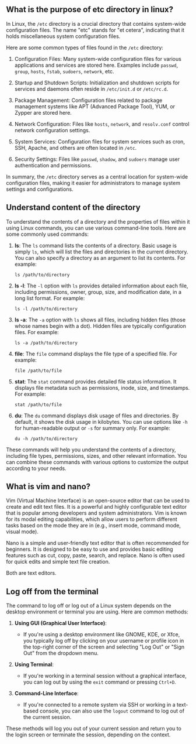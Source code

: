 ## What is the purpose of etc directory in linux?

In Linux, the `/etc` directory is a crucial directory that contains system-wide configuration files. The name "etc" stands for "et cetera", indicating that it holds miscellaneous system configuration files.

Here are some common types of files found in the `/etc` directory:

1. Configuration Files: Many system-wide configuration files for various applications and services are stored here. Examples include `passwd`, `group`, `hosts`, `fstab`, `sudoers`, `network`, etc.

2. Startup and Shutdown Scripts: Initialization and shutdown scripts for services and daemons often reside in `/etc/init.d` or `/etc/rc.d`.

3. Package Management: Configuration files related to package management systems like APT (Advanced Package Tool), YUM, or Zypper are stored here.

4. Network Configuration: Files like `hosts`, `network`, and `resolv.conf` control network configuration settings.

5. System Services: Configuration files for system services such as cron, SSH, Apache, and others are often located in `/etc`.

6. Security Settings: Files like `passwd`, `shadow`, and `sudoers` manage user authentication and permissions.

In summary, the `/etc` directory serves as a central location for system-wide configuration files, making it easier for administrators to manage system settings and configurations.

## Understand content of the directory

To understand the contents of a directory and the properties of files within it using Linux commands, you can use various command-line tools. Here are some commonly used commands:

1. **ls**: The `ls` command lists the contents of a directory. Basic usage is simply `ls`, which will list the files and directories in the current directory. You can also specify a directory as an argument to list its contents. For example:
   ```
   ls /path/to/directory
   ```

2. **ls -l**: The `-l` option with `ls` provides detailed information about each file, including permissions, owner, group, size, and modification date, in a long list format. For example:
   ```
   ls -l /path/to/directory
   ```

3. **ls -a**: The `-a` option with `ls` shows all files, including hidden files (those whose names begin with a dot). Hidden files are typically configuration files. For example:
   ```
   ls -a /path/to/directory
   ```

4. **file**: The `file` command displays the file type of a specified file. For example:
   ```
   file /path/to/file
   ```

5. **stat**: The `stat` command provides detailed file status information. It displays file metadata such as permissions, inode, size, and timestamps. For example:
   ```
   stat /path/to/file
   ```

6. **du**: The `du` command displays disk usage of files and directories. By default, it shows the disk usage in kilobytes. You can use options like `-h` for human-readable output or `-s` for summary only. For example:
   ```
   du -h /path/to/directory
   ```

These commands will help you understand the contents of a directory, including file types, permissions, sizes, and other relevant information. You can combine these commands with various options to customize the output according to your needs.

## What is vim and nano?
Vim (Virtual Machine Interface) is an open-source editor that can be used to create and edit text files. It is a powerful and highly configurable text editor that is popular among developers and system administrators. Vim is known for its modal editing capabilities, which allow users to perform different tasks based on the mode they are in (e.g., insert mode, command mode, visual mode).

Nano is a simple and user-friendly text editor that is often recommended for beginners. It is designed to be easy to use and provides basic editing features such as cut, copy, paste, search, and replace. Nano is often used for quick edits and simple text file creation.

Both are text editors. 

## Log off from the terminal

The command to log off or log out of a Linux system depends on the desktop environment or terminal you are using. Here are common methods:

1. **Using GUI (Graphical User Interface)**:
   - If you're using a desktop environment like GNOME, KDE, or Xfce, you typically log off by clicking on your username or profile icon in the top-right corner of the screen and selecting "Log Out" or "Sign Out" from the dropdown menu.

2. **Using Terminal**:
   - If you're working in a terminal session without a graphical interface, you can log out by using the `exit` command or pressing `Ctrl+D`.

3. **Command-Line Interface**:
   - If you're connected to a remote system via SSH or working in a text-based console, you can also use the `logout` command to log out of the current session.

These methods will log you out of your current session and return you to the login screen or terminate the session, depending on the context.